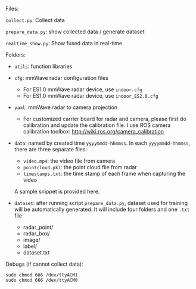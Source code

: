 Files:

`collect.py`: Collect data

`prepare_data.py`: show collected data / generate dataset

`realtime_show.py`: Show fused data in real-time


Folders:

* `utils`: function libraries

* `cfg`: mmWave radar configuration files
    * For ES1.0 mmWave radar device, use `indoor.cfg`
    * For ES1.0 mmWave radar device, use `indoor_ES2.0.cfg`

* `yaml`: mmWave radar to camera projection
    * For customized carrier board for radar and camera, please first do calibration and update the calibration file. I use ROS camera calibration toolbox: http://wiki.ros.org/camera_calibration 

* `data`: named by created time `yyyymmdd-hhmmss`. In each `yyyymmdd-hhmmss`, there are three separate files:   
    * `video.mp4`: the video file from camera
    * `pointcloud.pkl`: the point cloud file from radar
    * `timestamps.txt`: the time stamp of each frame when capturing the video  

    A sample snippet is provided here. 

*   `dataset`: after running script `prepare_data.py`, dataset used for training will be automatically generated. It will include four folders and one `.txt` file
    * radar_point/
    * radar_box/
    * image/
    * label/
    * dataset.txt

Debugs (if cannot collect data): 
``` 
sudo chmod 666 /dev/ttyACM1  
sudo chmod 666 /dev/ttyACM0
```
